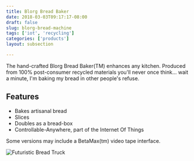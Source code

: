 ```yaml
---
title: Blorg Bread Baker
date: 2018-03-03T09:17:17-08:00
draft: false
slug: blorg-bread-machine
tags: ['iot', 'recycling']
categories: ['products']
layout: subsection

---
```


The hand-crafted Blorg Bread Baker(TM) enhances any kitchen. Produced from 100% post-consumer recycled materials you'll never once think... wait a minute, I'm baking my bread in other people's refuse.

## Features

* Bakes artisanal bread
* Slices
* Doubles as a bread-box
* Controllable-Anywhere, part of the Internet Of Things

Some versions may include a BetaMax(tm) video tape interface.

![Futuristic Bread Truck](projects/futuristic-bread-truck.jpg)
